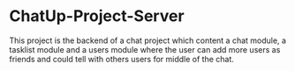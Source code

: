 # ChatUp-Project-Server
This project is the backend of a chat project which content a chat module, a tasklist module and a users module where the user can add more users as friends and could tell with others users for middle of the chat.

